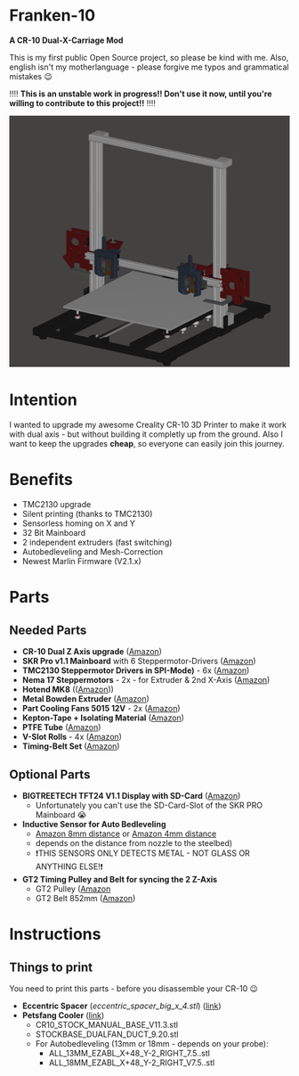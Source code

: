 # Franken-10
**A CR-10 Dual-X-Carriage Mod**

This is my first public Open Source project, so please be kind with me. Also, english isn't my motherlanguage - please forgive me typos and grammatical mistakes :wink:

:bangbang::bangbang:
**This is an unstable work in progress!! Don't use it now, until you're willing to contribute to this project!!**
:bangbang::bangbang:

![Franken-10](https://raw.githubusercontent.com/sensenmann/Franken-10/develop/Docs/Images/all1.png)


# Intention
I wanted to upgrade my awesome Creality CR-10 3D Printer to make it work with dual axis - but without building it completly up from the ground.
Also I want to keep the upgrades **cheap**, so everyone can easily join this journey.

# Benefits
- TMC2130 upgrade
- Silent printing (thanks to TMC2130)
- Sensorless homing on X and Y
- 32 Bit Mainboard
- 2 independent extruders (fast switching)
- Autobedleveling and Mesh-Correction
- Newest Marlin Firmware (V2.1.x)


# Parts
## Needed Parts
- **CR-10 Dual Z Axis upgrade** ([Amazon](https://www.amazon.de/gp/product/B074FXY823))
- **SKR Pro v1.1 Mainboard** with 6 Steppermotor-Drivers ([Amazon](https://www.amazon.de/gp/product/B07W5XS572/))
- **TMC2130 Steppermotor Drivers in SPI-Mode)** - 6x ([Amazon](http://amazon.de/gp/product/B07RN7QP7V))
- **Nema 17 Steppermotors** - 2x - for Extruder & 2nd X-Axis ([Amazon](https://www.amazon.de/gp/product/B07P6ZJB8D))
- **Hotend MK8** (([Amazon](https://www.amazon.de/gp/product/B07SFZH98N/)))
- **Metal Bowden Extruder** ([Amazon](https://www.amazon.de/gp/product/B07QW4YF5B/))
- **Part Cooling Fans 5015 12V** - 2x  ([Amazon](https://www.amazon.de/gp/product/B00K9L8NWC/))
- **Kepton-Tape + Isolating Material** ([Amazon](https://www.amazon.de/gp/product/B07D6LYP85))
- **PTFE Tube** ([Amazon](https://www.amazon.de/gp/product/B07NXQTPHY))
- **V-Slot Rolls** - 4x ([Amazon](https://www.amazon.de/gp/product/B07SJ3VZ68))
- **Timing-Belt Set** ([Amazon](https://www.amazon.de/dp/B07JGXG7S2))



## Optional Parts
- **BIGTREETECH TFT24 V1.1 Display with SD-Card** ([Amazon](https://www.amazon.de/gp/product/B07V7YKFHY/))
  - Unfortunately you can't use the SD-Card-Slot of the SKR PRO Mainboard :sob:
- **Inductive Sensor for Auto Bedleveling**
  - [Amazon 8mm distance](https://www.amazon.de/gp/product/B071FTP2ZP/) or [Amazon 4mm distance](https://www.amazon.de/gp/product/B071ZQ6VV6/)
  - depends on the distance from nozzle to the steelbed)
  - :heavy_exclamation_mark:THIS SENSORS ONLY DETECTS METAL - NOT GLASS OR ANYTHING ELSE!:heavy_exclamation_mark:
- **GT2 Timing Pulley and Belt for syncing the 2 Z-Axis**
  - GT2 Pulley ([Amazon](https://www.amazon.de/gp/product/B079BJQNN1/)
  - GT2 Belt 852mm ([Amazon](https://www.amazon.de/gp/product/B07D8ZZD9Y/))



# Instructions
## Things to print
You need to print this parts - before you disassemble your CR-10 :wink:
- **Eccentric Spacer** (*eccentric_spacer_big_x_4.stl*) ([link](Models/Needed%20Parts%20(Print%20this!/Eccentric_Spacer_Openbuilds__Makerslide)))
- **Petsfang Cooler** ([link](Models/Needed%20Parts%20(Print%20this!/E3Dv6%2BCNC%2BMount%2B%26%2B5015%2Bfan%2BBullseye)))
  - CR10_STOCK_MANUAL_BASE_V11.3.stl
  - STOCKBASE_DUALFAN_DUCT_9.20.stl
  - For Autobedleveling (13mm or 18mm - depends on your probe):
    - ALL_13MM_EZABL_X+48_Y-2_RIGHT_7.5..stl
    - ALL_18MM_EZABL_X+48_Y-2_RIGHT_V7.5..stl
